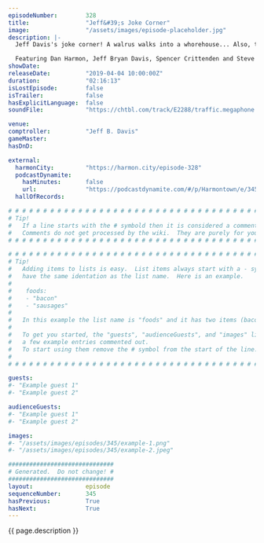 ```yaml
---
episodeNumber:        328
title:                "Jeff&#39;s Joke Corner"
image:                "/assets/images/episode-placeholder.jpg"
description: |-
  Jeff Davis's joke corner! A walrus walks into a whorehouse... Also, the return of roleplaying with guest Steve Levy!

  Featuring Dan Harmon, Jeff Bryan Davis, Spencer Crittenden and Steve Levy.
showDate:             
releaseDate:          "2019-04-04 10:00:00Z"
duration:             "02:16:13"
isLostEpisode:        false
isTrailer:            false
hasExplicitLanguage:  false
soundFile:            "https://chtbl.com/track/E2288/traffic.megaphone.fm/STA5727215879.mp3?updated=1596656734"

venue:                
comptroller:          "Jeff B. Davis"
gameMaster:           
hasDnD:               

external:
  harmonCity:         "https://harmon.city/episode-328"
  podcastDynamite:
    hasMinutes:       false
    url:              "https://podcastdynamite.com/#/p/Harmontown/e/345/328"
  hallOfRecords:      

# # # # # # # # # # # # # # # # # # # # # # # # # # # # # # # # # # # # # # # # # # # # #
# Tip!
#   If a line starts with the # symbold then it is considered a comment.
#   Comments do not get processed by the wiki.  They are purely for your information.
# # # # # # # # # # # # # # # # # # # # # # # # # # # # # # # # # # # # # # # # # # # # #

# # # # # # # # # # # # # # # # # # # # # # # # # # # # # # # # # # # # # # # # # # # # #
# Tip!
#   Adding items to lists is easy.  List items always start with a - symbol and have
#   have the same identation as the list name.  Here is an example.
#
#    foods:
#    - "bacon"
#    - "sausages"
#
#   In this example the list name is "foods" and it has two items (bacon, and sausages).
#
#   To get you started, the "guests", "audienceGuests", and "images" lists below have
#   a few example entries commented out.
#   To start using them remove the # symbol from the start of the line.
#
# # # # # # # # # # # # # # # # # # # # # # # # # # # # # # # # # # # # # # # # # # # # #

guests:
#- "Example guest 1"
#- "Example guest 2"

audienceGuests:
#- "Example guest 1"
#- "Example guest 2"

images:
#- "/assets/images/episodes/345/example-1.png"
#- "/assets/images/episodes/345/example-2.jpeg"

##############################
# Generated.  Do not change! #
##############################
layout:               episode
sequenceNumber:       345
hasPrevious:          True
hasNext:              True
---
```


<!-- The episode description will be rendered here -->
{{ page.description }}

<!-- Add your content BELOW here -->
<!-- vvvvvvvvvvvvvvvvvvvvvvvvvvv -->




<!-- ^^^^^^^^^^^^^^^^^^^^^^^^^^^ -->
<!-- Add your content ABOVE here -->

<!-- The episode gallery will be rendered here -->